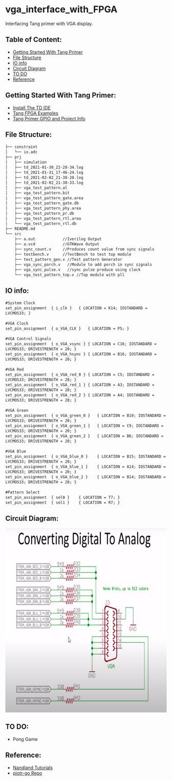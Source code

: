 # vga_interface_with_FPGA
Interfacing Tang primer with VGA display.

## Table of Content:
 - [Getting Started With Tang Primer](#getting-started-With-tang-primer)
 - [File Structure](#file-structure)
 - [IO info](#io-info)
 - [Circuit Diagram](#circuit-diagram)
 - [TO DO](#to-do)
 - [Reference](#reference)

## Getting Started With Tang Primer:
- [Install The TD IDE](https://tang.sipeed.com/en/getting-started/)
- [Tang FPGA Examples](https://github.com/Lichee-Pi/Tang_FPGA_Examples)
- [Tang Primer GPIO and Project Info](https://tang.sipeed.com/en/using-tang/using-gpio/)

## File Structure: 


    ├── constraint
    │   └── io.adc
    ├── prj
    │   ├── simulation
    │   ├── td_2021-01-30_22-28-34.log
    │   ├── td_2021-01-31_17-46-24.log
    │   ├── td_2021-02-02_21-38-20.log
    │   ├── td_2021-02-02_21-38-33.log
    │   ├── vga_test_pattern.al
    │   ├── vga_test_pattern.bit
    │   ├── vga_test_pattern_gate.area
    │   ├── vga_test_pattern_gate.db
    │   ├── vga_test_pattern_phy.area
    │   ├── vga_test_pattern_pr.db
    │   ├── vga_test_pattern_rtl.area
    │   └── vga_test_pattern_rtl.db
    ├── README.md
    └── src
        ├── a.out            //Iverilog Output
        ├── a.vcd            //GTKWave Output
        ├── sync_count.v     //Produces count value from sync signals
        ├── testbench.v      //TestBench to test top module
        ├── test_pattern_gen.v //Test pattern Generator
        ├── vga_sync_porch.v   //Module to add porch in sync signals
        ├── vga_sync_pulse.v   //sync pulse produce using clock
        └── vga_test_pattern_top.v //Top module with pll

## IO info:       
```
#System Clock
set_pin_assignment	{ i_clk }	{ LOCATION = K14; IOSTANDARD = LVCMOS33; }

#VGA Clock
set_pin_assignment	{ o_VGA_CLK }	{ LOCATION = P5; }

#VGA Control Signals
set_pin_assignment	{ o_VGA_vsync }	{ LOCATION = C16; IOSTANDARD = LVCMOS33; DRIVESTRENGTH = 20; }
set_pin_assignment	{ o_VGA_hsync }	{ LOCATION = B16; IOSTANDARD = LVCMOS33; DRIVESTRENGTH = 20; }

#VGA Red
set_pin_assignment	{ o_VGA_red_0 }	{ LOCATION = C5; IOSTANDARD = LVCMOS33; DRIVESTRENGTH = 20; }
set_pin_assignment	{ o_VGA_red_1 }	{ LOCATION = A3; IOSTANDARD = LVCMOS33; DRIVESTRENGTH = 20; }
set_pin_assignment	{ o_VGA_red_2 }	{ LOCATION = A4; IOSTANDARD = LVCMOS33; DRIVESTRENGTH = 20; }

#VGA Green
set_pin_assignment	{ o_VGA_green_0 }	{ LOCATION = B10; IOSTANDARD = LVCMOS33; DRIVESTRENGTH = 20; }
set_pin_assignment	{ o_VGA_green_1 }	{ LOCATION = C9; IOSTANDARD = LVCMOS33; DRIVESTRENGTH = 20; }
set_pin_assignment	{ o_VGA_green_2 }	{ LOCATION = B6; IOSTANDARD = LVCMOS33; DRIVESTRENGTH = 20; }

#VGA Blue
set_pin_assignment	{ o_VGA_blue_0 }	{ LOCATION = B15; IOSTANDARD = LVCMOS33; DRIVESTRENGTH = 20; }
set_pin_assignment	{ o_VGA_blue_1 }	{ LOCATION = A14; IOSTANDARD = LVCMOS33; DRIVESTRENGTH = 20; }
set_pin_assignment	{ o_VGA_blue_2 }	{ LOCATION = B14; IOSTANDARD = LVCMOS33; DRIVESTRENGTH = 20; }

#Pattern Select
set_pin_assignment	{ sel0 }	{ LOCATION = T7; }
set_pin_assignment	{ sel1 }	{ LOCATION = R7; }
```
## Circuit Diagram:

<p align="center">
    <img width="790" height="577" src="assets/circuit_diagram.png">
</p>

## TO DO:

 - Pong Game


## Reference:

- [Nandland Tutorials](https://www.nandland.com/goboard/vga-introduction-test-patterns.html)
- [piotr-go Repo](https://github.com/piotr-go/Lichee-Tang)